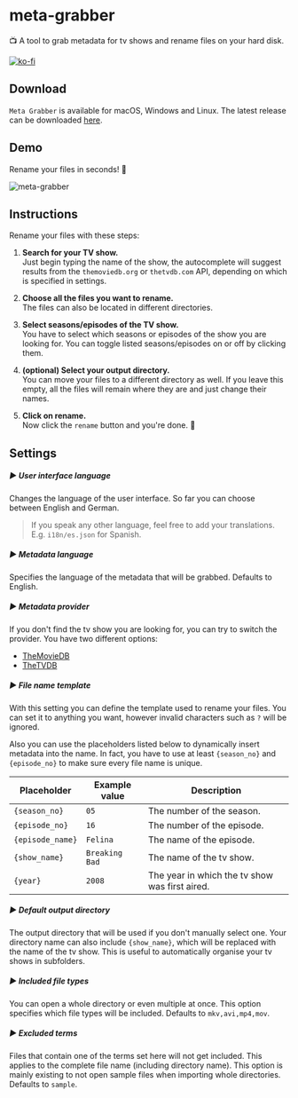 # meta-grabber

📺 A tool to grab metadata for tv shows and rename files on your hard disk.

[![ko-fi](https://www.ko-fi.com/img/donate_sm.png)](https://ko-fi.com/Y8Y7LBIM)

## Download

`Meta Grabber` is available for macOS, Windows and Linux.
The latest release can be downloaded [here](https://andreaswilli.github.io/meta-grabber/).

## Demo

Rename your files in seconds! 🚀

![meta-grabber](https://user-images.githubusercontent.com/17298270/47755099-5f33b300-dc9d-11e8-9560-aca6a21527a9.gif)

## Instructions

Rename your files with these steps:

1. **Search for your TV show.**  
   Just begin typing the name of the show, the autocomplete will suggest results from the `themoviedb.org` or `thetvdb.com` API, depending on which is specified in settings.

1. **Choose all the files you want to rename.**  
   The files can also be located in different directories.

1. **Select seasons/episodes of the TV show.**  
   You have to select which seasons or episodes of the show you are looking for. You can toggle listed seasons/episodes on or off by clicking them.

1. **(optional) Select your output directory.**  
   You can move your files to a different directory as well. If you leave this empty, all the files will remain where they are and just change their names.

1. **Click on rename.**  
   Now click the `rename` button and you're done. 🎉

## Settings

##### ▶︎ User interface language

Changes the language of the user interface. So far you can choose between English and German.

> If you speak any other language, feel free to add your translations. E.g. `i18n/es.json` for Spanish.

##### ▶︎ Metadata language

Specifies the language of the metadata that will be grabbed. Defaults to English.

##### ▶︎ Metadata provider

If you don't find the tv show you are looking for, you can try to switch the provider.
You have two different options:

- [TheMovieDB](https://www.themoviedb.org/)
- [TheTVDB](https://www.thetvdb.com/)

##### ▶︎ File name template

With this setting you can define the template used to rename your files. You can set it to anything you want, however invalid characters such as `?` will be ignored.

Also you can use the placeholders listed below to dynamically insert metadata into the name. In fact, you have to use at least `{season_no}` and `{episode_no}` to make sure every file name is unique.

| Placeholder      | Example value  | Description                                    |
| ---------------- | -------------- | ---------------------------------------------- |
| `{season_no}`    | `05`           | The number of the season.                      |
| `{episode_no}`   | `16`           | The number of the episode.                     |
| `{episode_name}` | `Felina`       | The name of the episode.                       |
| `{show_name}`    | `Breaking Bad` | The name of the tv show.                       |
| `{year}`         | `2008`         | The year in which the tv show was first aired. |

##### ▶︎ Default output directory

The output directory that will be used if you don't manually select one. Your directory name can also include `{show_name}`, which will be replaced with the name of the tv show. This is useful to automatically organise your tv shows in subfolders.

##### ▶︎ Included file types

You can open a whole directory or even multiple at once. This option specifies which file types will be included. Defaults to `mkv,avi,mp4,mov`.

##### ▶︎ Excluded terms

Files that contain one of the terms set here will not get included. This applies to the complete file name (including directory name). This option is mainly existing to not open sample files when importing whole directories. Defaults to `sample`.
